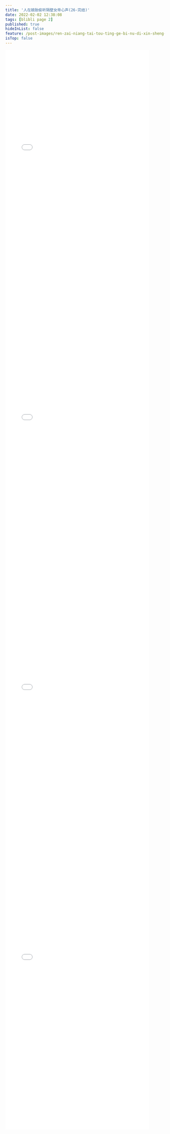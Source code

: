 ```yaml
---
title: '人在娘胎偷听隔壁女帝心声(26-完结)'
date: 2022-02-02 12:38:08
tags: [blibli page 2]
published: true
hideInList: false
feature: /post-images/ren-zai-niang-tai-tou-ting-ge-bi-nu-di-xin-sheng-26-30.jpg
isTop: false
---
```

<iframe  
 height=850 
 width=90% 
 src="//player.bilibili.com/player.html?aid=260075256&bvid=BV1Ee411g7iV&cid=820273645&page=1"  
 frameborder=0  
 allowfullscreen>
 </iframe>
<iframe  
 height=850 
 width=90% 
 src="//player.bilibili.com/player.html?aid=985231236&bvid=BV1Tt4y1778x&cid=821139691&page=1" 
 frameborder=0  
 allowfullscreen>
 </iframe>
<iframe  
 height=850 
 width=90% 
 src="//player.bilibili.com/player.html?aid=387649974&bvid=BV1Wd4y1R7Fk&cid=822797491&page=1"
 frameborder=0  
 allowfullscreen>
 </iframe>
<iframe  
 height=850 
 width=90% 
 src="//player.bilibili.com/player.html?aid=472771832&bvid=BV1LK411f7A7&cid=824703831&page=1" 
 frameborder=0  
 allowfullscreen>
 </iframe>
<iframe  
 height=850 
 width=90% 
 src=""  
 frameborder=0  
 allowfullscreen>
 </iframe>
